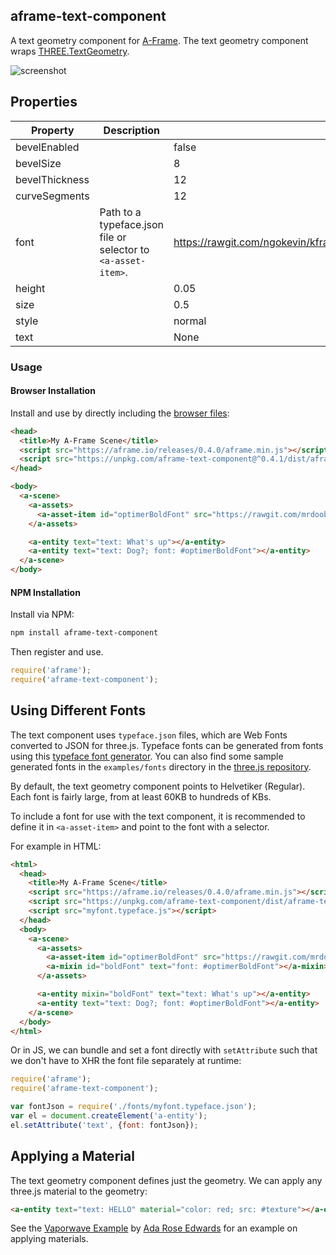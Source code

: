 ## aframe-text-component

A text geometry component for [A-Frame](https://aframe.io). The text geometry
component wraps
[THREE.TextGeometry](https://threejs.org/docs/?q=textge#Reference/Geometries/TextGeometry).

![screenshot](https://cloud.githubusercontent.com/assets/674727/21373560/c4c7507c-c6d4-11e6-86a5-88cb3ae8d0cb.png)

## Properties

| Property       | Description                                                   | Default Value                                                                                  |
| --------       | -----------                                                   | -------------                                                                                  |
| bevelEnabled   |                                                               | false                                                                                          |
| bevelSize      |                                                               | 8                                                                                              |
| bevelThickness |                                                               | 12                                                                                             |
| curveSegments  |                                                               | 12                                                                                             |
| font           | Path to a typeface.json file or selector to `<a-asset-item>`. | https://rawgit.com/ngokevin/kframe/master/components/text/lib/helvetiker_regular.typeface.json |
| height         |                                                               | 0.05                                                                                           |
| size           |                                                               | 0.5                                                                                            |
| style          |                                                               | normal                                                                                         |
| text           |                                                               | None                                                                                           |

### Usage

#### Browser Installation

Install and use by directly including the [browser files](dist):

```html
<head>
  <title>My A-Frame Scene</title>
  <script src="https://aframe.io/releases/0.4.0/aframe.min.js"></script>
  <script src="https://unpkg.com/aframe-text-component@^0.4.1/dist/aframe-text-component.min.js"></script>
</head>

<body>
  <a-scene>
    <a-assets>
      <a-asset-item id="optimerBoldFont" src="https://rawgit.com/mrdoob/three.js/dev/examples/fonts/optimer_bold.typeface.json"></a-asset-item>
    </a-assets>

    <a-entity text="text: What's up"></a-entity>
    <a-entity text="text: Dog?; font: #optimerBoldFont"></a-entity>
  </a-scene>
</body>
```

#### NPM Installation

Install via NPM:

```bash
npm install aframe-text-component
```

Then register and use.

```js
require('aframe');
require('aframe-text-component');
```

## Using Different Fonts

The text component uses `typeface.json` files, which are Web Fonts converted to
JSON for three.js.  Typeface fonts can be generated from fonts using this
[typeface font generator](http://gero3.github.io/facetype.js/). You can also
find some sample generated fonts in the `examples/fonts` directory in the
[three.js repository](https://github.com/mrdoob/three.js).

By default, the text geometry component points to Helvetiker (Regular). Each
font is fairly large, from at least 60KB to hundreds of KBs.

To include a font for use with the text component, it is recommended to define
it in `<a-asset-item>` and point to the font with a selector.

For example in HTML:

```html
<html>
  <head>
    <title>My A-Frame Scene</title>
    <script src="https://aframe.io/releases/0.4.0/aframe.min.js"></script>
    <script src="https://unpkg.com/aframe-text-component/dist/aframe-text-component.min.js"></script>
    <script src="myfont.typeface.js"></script>
  </head>
  <body>
    <a-scene>
      <a-assets>
        <a-asset-item id="optimerBoldFont" src="https://rawgit.com/mrdoob/three.js/dev/examples/fonts/optimer_bold.typeface.json"></a-asset-item>
        <a-mixin id="boldFont" text="font: #optimerBoldFont"></a-mixin>
      </a-assets>

      <a-entity mixin="boldFont" text="text: What's up"></a-entity>
      <a-entity text="text: Dog?; font: #optimerBoldFont"></a-entity>
    </a-scene>
  </body>
</html>
```

Or in JS, we can bundle and set a font directly with `setAttribute` such that
we don't have to XHR the font file separately at runtime:

```js
require('aframe');
require('aframe-text-component');

var fontJson = require('./fonts/myfont.typeface.json');
var el = document.createElement('a-entity');
el.setAttribute('text', {font: fontJson});
```

## Applying a Material

The text geometry component defines just the geometry. We can apply any
three.js material to the geometry:

```html
<a-entity text="text: HELLO" material="color: red; src: #texture"></a-entity>
```

See the [Vaporwave
Example](https://ngokevin.github.io/kframe/components/text/examples/vaporwave/)
by [Ada Rose Edwards](https://twitter.com/lady_ada_king) for an example on applying
materials.
